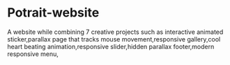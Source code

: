 # Potrait-website
A website while combining 7 creative projects such as interactive animated sticker,parallax page that tracks mouse movement,responsive gallery,cool heart beating animation,responsive slider,hidden parallax footer,modern responsive menu,
